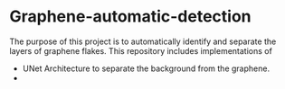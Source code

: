 # Graphene-automatic-detection

The purpose of this project is to automatically identify and separate the layers of graphene flakes. 
This repository includes implementations of 
- UNet Architecture to separate the background from the graphene.
- 
